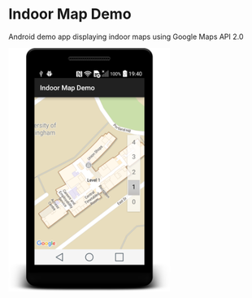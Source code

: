Indoor Map Demo
===============

Android demo app displaying indoor maps using Google Maps API 2.0

<img src="screenshot-main.png" height="480"/>
